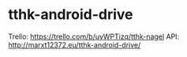 # tthk-android-drive
Trello: https://trello.com/b/uyWPTizq/tthk-nagel
API: http://marxt12372.eu/tthk-android-drive/
